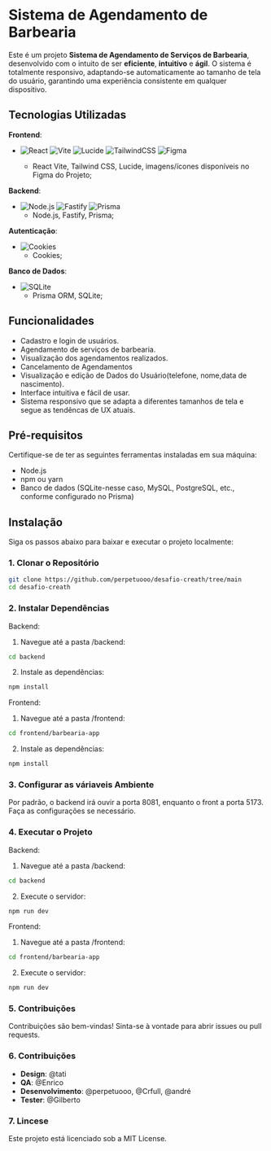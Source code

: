 # Sistema de Agendamento de Barbearia

Este é um projeto **Sistema de Agendamento de Serviços de Barbearia**, desenvolvido com o intuito de ser **eficiente**, **intuitivo** e **ágil**. O sistema é totalmente responsivo, adaptando-se automaticamente ao tamanho de tela do usuário, garantindo uma experiência consistente em qualquer dispositivo.

## Tecnologias Utilizadas

**Frontend**:
  - ![React](https://img.shields.io/badge/React-20232A?style=for-the-badge&logo=react&logoColor=61DAFB) ![Vite](https://img.shields.io/badge/Vite-646CFF?style=for-the-badge&logo=vite&logoColor=white) ![Lucide](https://img.shields.io/badge/Lucide-F08080?style=for-the-badge&logo=lucide&logoColor=white)
 ![TailwindCSS](https://img.shields.io/badge/Tailwind_CSS-38B2AC?style=for-the-badge&logo=tailwind-css&logoColor=white) ![Figma](https://img.shields.io/badge/Figma-F24E1E?style=for-the-badge&logo=figma&logoColor=white)
  
       - React Vite, Tailwind CSS, Lucide, imagens/ícones disponíveis no Figma do Projeto;
    
**Backend**:
  - ![Node.js](https://img.shields.io/badge/Node.js-43853D?style=for-the-badge&logo=node.js&logoColor=white) ![Fastify](https://img.shields.io/badge/Fastify-000000?style=for-the-badge&logo=fastify&logoColor=white)
  ![Prisma](https://img.shields.io/badge/Prisma-2D3748?style=for-the-badge&logo=prisma&logoColor=white) 
       - Node.js, Fastify, Prisma;
  
**Autenticação**:
  - ![Cookies](https://img.shields.io/badge/Cookies-FFD700?style=for-the-badge&logo=cookie&logoColor=black) 
    - Cookies;
    
**Banco de Dados**:
- ![SQLite](https://img.shields.io/badge/SQLite-003B57?style=for-the-badge&logo=sqlite&logoColor=white)
   - Prisma ORM, SQLite;

## Funcionalidades

- Cadastro e login de usuários.
- Agendamento de serviços de barbearia.
- Visualização dos agendamentos realizados.
- Cancelamento de Agendamentos
- Visualização e edição de Dados do Usuário(telefone, nome,data de nascimento).
- Interface intuitiva e fácil de usar.
- Sistema responsivo que se adapta a diferentes tamanhos de tela e segue as tendêncas de UX atuais.

## Pré-requisitos

Certifique-se de ter as seguintes ferramentas instaladas em sua máquina:

- Node.js
- npm ou yarn
- Banco de dados (SQLite-nesse caso, MySQL, PostgreSQL, etc., conforme configurado no Prisma)

## Instalação

Siga os passos abaixo para baixar e executar o projeto localmente:

### 1. Clonar o Repositório

```bash
git clone https://github.com/perpetuooo/desafio-creath/tree/main
cd desafio-creath
```
### 2. Instalar Dependências
Backend:
  1. Navegue até a pasta /backend:
```bash
cd backend
```
 2. Instale as dependências:
```bash
npm install
```
Frontend:
 1. Navegue até a pasta /frontend:
```bash
cd frontend/barbearia-app
```
 2. Instale as dependências:
```bash
npm install
```
### 3. Configurar as váriaveis Ambiente
  Por padrão, o backend irá ouvir a porta 8081, enquanto o front a porta 5173. Faça as configurações se necessário.

### 4. Executar o Projeto
Backend:
  1. Navegue até a pasta /backend:
```bash
cd backend
```
  2. Execute o servidor:
```bash
npm run dev
```
Frontend:
  1. Navegue até a pasta /frontend:
```bash
cd frontend/barbearia-app
```
  2. Execute o servidor:
```bash
npm run dev
```
### 5. Contribuições
Contribuições são bem-vindas! Sinta-se à vontade para abrir issues ou pull requests.

### 6. Contribuições
- **Design**: @tati
- **QA**: @Enrico 
- **Desenvolvimento**: @perpetuooo, @Crfull, @andré
- **Tester**: @Gilberto


### 7. Lincese 
Este projeto está licenciado sob a MIT License.




